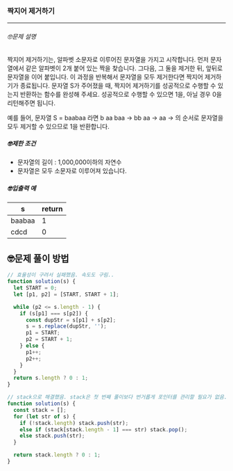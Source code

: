 ### 짝지어 제거하기

---

###### 🤓문제 설명

짝지어 제거하기는, 알파벳 소문자로 이루어진 문자열을 가지고 시작합니다. 먼저 문자열에서 같은 알파벳이 2개 붙어 있는 짝을 찾습니다. 그다음, 그 둘을 제거한 뒤, 앞뒤로 문자열을 이어 붙입니다. 이 과정을 반복해서 문자열을 모두 제거한다면 짝지어 제거하기가 종료됩니다. 문자열 S가 주어졌을 때, 짝지어 제거하기를 성공적으로 수행할 수 있는지 반환하는 함수를 완성해 주세요. 성공적으로 수행할 수 있으면 1을, 아닐 경우 0을 리턴해주면 됩니다.

예를 들어, 문자열 S = baabaa 라면
b aa baa → bb aa → aa →
의 순서로 문자열을 모두 제거할 수 있으므로 1을 반환합니다.

##### 🤓제한 조건

- 문자열의 길이 : 1,000,000이하의 자연수
- 문자열은 모두 소문자로 이루어져 있습니다.

##### 🤓입출력 예

| s      | return |
| ------ | ------ |
| baabaa | 1      |
| cdcd   | 0      |

## 🤓문제 풀이 방법

```javascript
// 효율성이 구려서 실패했음. 속도도 구림..
function solution(s) {
  let START = 0;
  let [p1, p2] = [START, START + 1];

  while (p2 <= s.length - 1) {
    if (s[p1] === s[p2]) {
      const dupStr = s[p1] + s[p2];
      s = s.replace(dupStr, '');
      p1 = START;
      p2 = START + 1;
    } else {
      p1++;
      p2++;
    }
  }
  return s.length ? 0 : 1;
}
```

```javascript
// stack으로 해결했음. stack은 첫 번째 풀이보다 번거롭게 포인터를 관리할 필요가 없음. 가장 끝에 중복된 문자열만 제거해주면 되니까 훨씬 효율적이고 빠름.
function solution(s) {
  const stack = [];
  for (let str of s) {
    if (!stack.length) stack.push(str);
    else if (stack[stack.length - 1] === str) stack.pop();
    else stack.push(str);
  }

  return stack.length ? 0 : 1;
}
```
